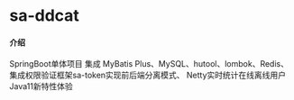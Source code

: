 # sa-ddcat

#### 介绍
SpringBoot单体项目 集成 MyBatis Plus、MySQL、hutool、lombok、Redis、
集成权限验证框架sa-token实现前后端分离模式、
Netty实时统计在线离线用户
Java11新特性体验
